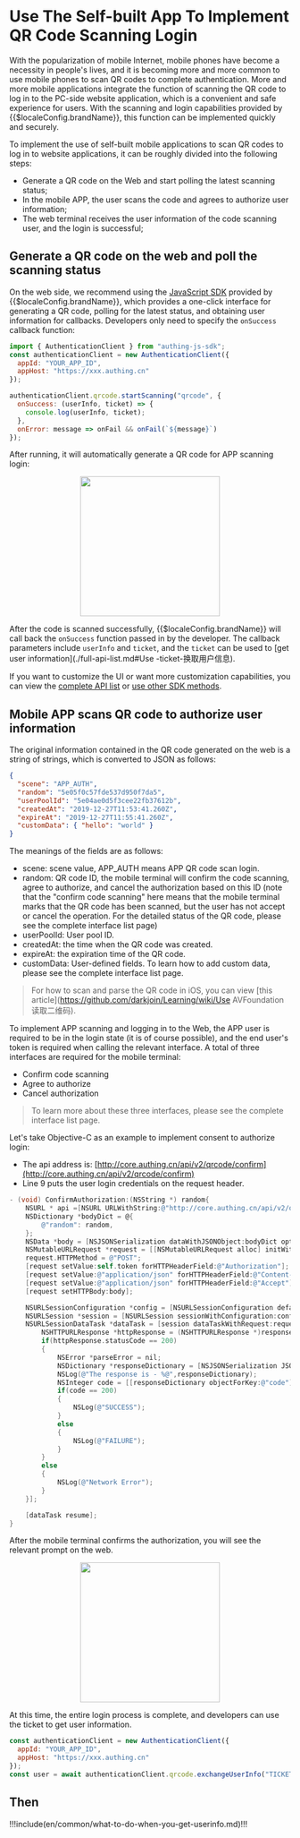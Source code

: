 # Use The Self-built App To Implement QR Code Scanning Login

<LastUpdated/>

With the popularization of mobile Internet, mobile phones have become a necessity in people's lives, and it is becoming more and more common to use mobile phones to scan QR codes to complete authentication. More and more mobile applications integrate the function of scanning the QR code to log in to the PC-side website application, which is a convenient and safe experience for users. With the scanning and login capabilities provided by {{$localeConfig.brandName}}, this function can be implemented quickly and securely.

To implement the use of self-built mobile applications to scan QR codes to log in to website applications, it can be roughly divided into the following steps:

- Generate a QR code on the Web and start polling the latest scanning status;
- In the mobile APP, the user scans the code and agrees to authorize user information;
- The web terminal receives the user information of the code scanning user, and the login is successful;

## Generate a QR code on the web and poll the scanning status

On the web side, we recommend using the [JavaScript SDK](/en/reference/sdk-for-node/authentication/QrCodeAuthenticationClient.md) provided by {{$localeConfig.brandName}}, which provides a one-click interface for generating a QR code, polling for the latest status, and obtaining user information for callbacks. Developers only need to specify the `onSuccess` callback function:

```js
import { AuthenticationClient } from "authing-js-sdk";
const authenticationClient = new AuthenticationClient({
  appId: "YOUR_APP_ID",
  appHost: "https://xxx.authing.cn"
});

authenticationClient.qrcode.startScanning("qrcode", {
  onSuccess: (userInfo, ticket) => {
    console.log(userInfo, ticket);
  },
  onError: message => onFail && onFail(`${message}`)
});
```

After running, it will automatically generate a QR code for APP scanning login:

<img src="https://cdn.authing.cn/blog/image%20%28619%29.png" style="display:block;margin: 0 auto;" height="250">

After the code is scanned successfully, {{$localeConfig.brandName}} will call back the `onSuccess` function passed in by the developer. The callback parameters include `userInfo` and `ticket`, and the `ticket` can be used to [get user information](./full-api-list.md#Use -ticket-换取用户信息).

If you want to customize the UI or want more customization capabilities, you can view the [complete API list](./full-api-list.md) or [use other SDK methods](/reference/sdk-for-node/authentication/QrCodeAuthenticationClient.md).

## Mobile APP scans QR code to authorize user information

The original information contained in the QR code generated on the web is a string of strings, which is converted to JSON as follows:

```json
{
  "scene": "APP_AUTH",
  "random": "5e05f0c57fde537d950f7da5",
  "userPoolId": "5e04ae0d5f3cee22fb37612b",
  "createdAt": "2019-12-27T11:53:41.260Z",
  "expireAt": "2019-12-27T11:55:41.260Z",
  "customData": { "hello": "world" }
}
```

The meanings of the fields are as follows:

- scene: scene value, APP_AUTH means APP QR code scan login.
- random: QR code ID, the mobile terminal will confirm the code scanning, agree to authorize, and cancel the authorization based on this ID (note that the "confirm code scanning" here means that the mobile terminal marks that the QR code has been scanned, but the user has not accept or cancel the operation. For the detailed status of the QR code, please see the complete interface list page)
- userPoolId: User pool ID.
- createdAt: the time when the QR code was created.
- expireAt: the expiration time of the QR code.
- customData: User-defined fields. To learn how to add custom data, please see the complete interface list page.

> For how to scan and parse the QR code in iOS, you can view [this article](https://github.com/darkjoin/Learning/wiki/Use AVFoundation 读取二维码).

To implement APP scanning and logging in to the Web, the APP user is required to be in the login state (it is of course possible), and the end user's token is required when calling the relevant interface. A total of three interfaces are required for the mobile terminal:

- Confirm code scanning
- Agree to authorize
- Cancel authorization

> To learn more about these three interfaces, please see the complete interface list page.

Let's take Objective-C as an example to implement consent to authorize login:

- The api address is: [http://core.authing.cn/api/v2/qrcode/confirm](http://core.authing.cn/api/v2/qrcode/confirm)
- Line 9 puts the user login credentials on the request header.

```objectivec
- (void) ConfirmAuthorization:(NSString *) random{
    NSURL * api =[NSURL URLWithString:@"http://core.authing.cn/api/v2/qrcode/confirm"];
    NSDictionary *bodyDict = @{
        @"random": random,
    };
    NSData *body = [NSJSONSerialization dataWithJSONObject:bodyDict options:kNilOptions error:nil];
    NSMutableURLRequest *request = [[NSMutableURLRequest alloc] initWithURL:api];
    request.HTTPMethod = @"POST";
    [request setValue:self.token forHTTPHeaderField:@"Authorization"];
    [request setValue:@"application/json" forHTTPHeaderField:@"Content-Type"];
    [request setValue:@"application/json" forHTTPHeaderField:@"Accept"];
    [request setHTTPBody:body];

    NSURLSessionConfiguration *config = [NSURLSessionConfiguration defaultSessionConfiguration];
    NSURLSession *session = [NSURLSession sessionWithConfiguration:config];
    NSURLSessionDataTask *dataTask = [session dataTaskWithRequest:request completionHandler:^(NSData *data, NSURLResponse *response, NSError *error) {
        NSHTTPURLResponse *httpResponse = (NSHTTPURLResponse *)response;
        if(httpResponse.statusCode == 200)
        {
            NSError *parseError = nil;
            NSDictionary *responseDictionary = [NSJSONSerialization JSONObjectWithData:data options:0 error:&parseError];
            NSLog(@"The response is - %@",responseDictionary);
            NSInteger code = [[responseDictionary objectForKey:@"code"] integerValue];
            if(code == 200)
            {
                NSLog(@"SUCCESS");
            }
            else
            {
                NSLog(@"FAILURE");
            }
        }
        else
        {
            NSLog(@"Network Error");
        }
    }];

    [dataTask resume];
}
```

After the mobile terminal confirms the authorization, you will see the relevant prompt on the web.

<img src="https://cdn.authing.cn/blog/image%20%28579%29.png" style="display:block;margin: 0 auto;" height="250">

At this time, the entire login process is complete, and developers can use the ticket to get user information.

```javascript
const authenticationClient = new AuthenticationClient({
  appId: "YOUR_APP_ID",
  appHost: "https://xxx.authing.cn"
});
const user = await authenticationClient.qrcode.exchangeUserInfo("TICKET");
```

## Then

!!!include(en/common/what-to-do-when-you-get-userinfo.md)!!!
